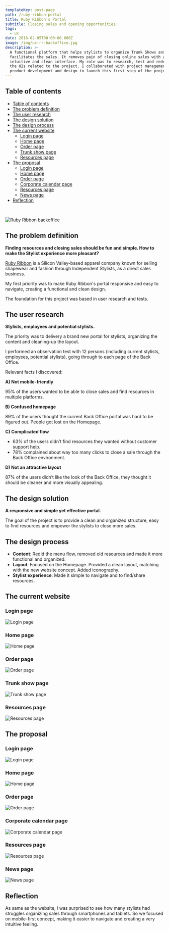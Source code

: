 ```yaml
---
templateKey: post-page
path: /ruby-ribbon-portal
title: Ruby Ribbon's Portal
subtitle: Closing sales and opening opportunities.
tags:
  - ux
date: 2018-02-05T00:00:00.000Z
image: /img/ux-rr-backoffice.jpg
description: >-
  A functional platform that helps stylists to organize Trunk Shows and
  facilitates the sales. It removes pain of closing online sales with an
  intuitive and clean interface. My role was to research, test and redesign all
  the UIs related to the project. I collaborated with project management,
  product development and design to launch this first step of the project.
---
```


## Table of contents

- [Table of contents](#table-of-contents)
- [The problem definition](#the-problem-definition)
- [The user research](#the-user-research)
- [The design solution](#the-design-solution)
- [The design process](#the-design-process)
- [The current website](#the-current-website)
  - [Login page](#login-page)
  - [Home page](#home-page)
  - [Order page](#order-page)
  - [Trunk show page](#trunk-show-page)
  - [Resources page](#resources-page)
- [The proposal](#the-proposal)
  - [Login page](#login-page-1)
  - [Home page](#home-page-1)
  - [Order page](#order-page-1)
  - [Corporate calendar page](#corporate-calendar-page)
  - [Resources page](#resources-page-1)
  - [News page](#news-page)
- [Reflection](#reflection)

<br/>

![Ruby Ribbon backoffice](/img/ux-rr-backoffice-large.jpg)

<a id="the-problem-definition"></a>
## The problem definition 

**Finding resources and closing sales should be fun and simple. How to make the Stylist experience more pleasant?**

<a href="https://www.rubyribbon.com/" target="_blank" rel="noopener noreferrer">Ruby Ribbon</a> is a Silicon Valley-based apparel company known for selling shapewear and fashion through Independent Stylists, as a direct sales business.

My first priority was to make Ruby Ribbon's portal responsive and easy to navigate, creating a functional and clean design. 

The foundation for this project was based in user research and tests. 

<a id="the-user-research"></a>
## The user research

**Stylists, employees and potential stylists.**

The priority was to delivery a brand new portal for stylists, organizing the content and cleaning-up the layout. 

I performed an observation test with 12 persons (including current stylists, employees, potential stylists), going through to each page of the Back Office.

Relevant facts I discovered: 

**A) Not mobile-friendly**

95% of the users wanted to be able to close sales and find resources in multiple platforms.

**B) Confused homepage**

89% of the users thought the current Back Office portal was hard to be figured out. People got lost on the Homepage.

**C) Complicated flow**

- 63% of the users didn’t find resources they wanted without customer support help. 
- 78% complained about way too many clicks to close a sale through the Back Office environment.

**D) Not an attractive layout**

87% of the users didn’t like the look of the Back Office, they thought it should be cleaner and more visually appealing.

<a id="the-design-solution"></a>
## The design solution

**A responsive and simple yet effective portal.**

The goal of the project is to provide a clean and organized structure, easy to find resources and empower the stylists to close more sales.

<a id="the-design-process"></a>
## The design process

- **Content**: Redid the menu flow, removed old resources and made it more functional and organized.
- **Layout**: Focused on the Homepage. Provided a clean layout, matching with the new website concept. Added iconography.
- **Stylist experience**: Made it simple to navigate and to find/share resources.

<a id="the-current-website"></a>
## The current website

<a id="login-page"></a>
### Login page
![Login page](/img/ux-rr-backoffice-current-login.jpg)

<a id="home-page"></a>
### Home page
![Home page](/img/ux-rr-backoffice-current-hp.jpg)

<a id="order-page"></a>
### Order page
![Order page](/img/ux-rr-backoffice-current-order.jpg)

<a id="trunk-show-page"></a>
### Trunk show page
![Trunk show page](/img/ux-rr-backoffice-current-trunkshow.jpg)

<a id="resources-page"></a>
### Resources page
![Resources page](/img/ux-rr-backoffice-current-resources.jpg)

<a id="the-proposal"></a>
## The proposal

<a id="login-page-1"></a>
### Login page
![Login page](/img/ux-rr-backoffice-proposal-login.jpg)

<a id="home-page-1"></a>
### Home page
![Home page](/img/ux-rr-backoffice-proposal-hp.jpg)

<a id="order-page-1"></a>
### Order page
![Order page](/img/ux-rr-backoffice-proposal-order.jpg)

<a id="corporate-calendar-page"></a>
### Corporate calendar page
![Corporate calendar page](/img/ux-rr-backoffice-proposal-corporate-calendar.jpg)

<a id="resources-page-1"></a>
### Resources page
![Resources page](/img/ux-rr-backoffice-proposal-resources.jpg)

<a id="news-page"></a>
### News page
![News page](/img/ux-rr-backoffice-proposal-news.jpg)

<a id="reflection"></a>
## Reflection 
As same as the website, I was surprised to see how many stylists had struggles organizing sales through smartphones and tablets. So we focused on mobile-first concept, making it easier to navigate and creating a very intuitive feeling.
